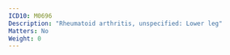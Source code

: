 ```yaml
---
ICD10: M0696
Description: "Rheumatoid arthritis, unspecified: Lower leg"
Matters: No
Weight: 0
---
```


